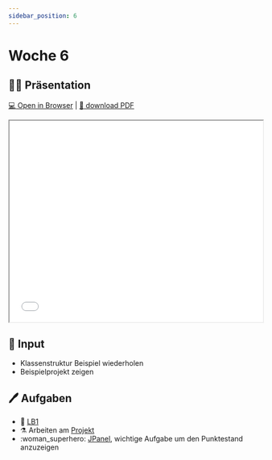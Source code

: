 ```yaml
---
sidebar_position: 6
---
```


# Woche 6

## :man_teacher: Präsentation

[:computer: Open in Browser](pathname:///slides/woche-6) |
[:floppy_disk: download PDF](pathname:///slides/woche-6.pdf)

<iframe src="/bbzbl-modul-404/slides/woche-6" width="100%" height="400px"></iframe>

## :brain: Input

- Klassenstruktur Beispiel wiederholen
- Beispielprojekt zeigen

## :pen: Aufgaben

- :checkered_flag: [LB1](../beurteilungen/lb1.md)
- :alembic: Arbeiten am [Projekt](../beurteilungen/lb2.md)
- :woman_superhero: [JPanel](../aufgaben-swing/jpanel.md), wichtige Aufgabe um den
  Punktestand anzuzeigen
